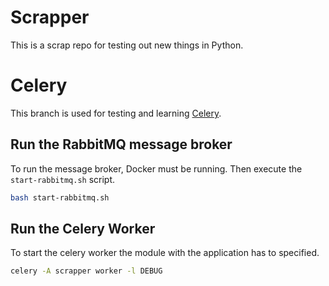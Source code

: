 # Scrapper
This is a scrap repo for testing out new things in Python.

# Celery
This branch is used for testing and learning [Celery](https://docs.celeryq.dev/en/stable/index.html).

## Run the RabbitMQ message broker
To run the message broker, Docker must be running. Then execute the `start-rabbitmq.sh` script.
```bash
bash start-rabbitmq.sh
```

## Run the Celery Worker
To start the celery worker the module with the application has to specified.
```bash
celery -A scrapper worker -l DEBUG
```
